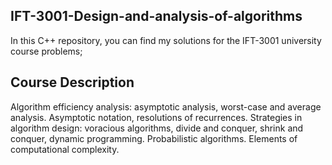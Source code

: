 ## IFT-3001-Design-and-analysis-of-algorithms
In this C++ repository, you can find my solutions for the IFT-3001 university course problems; 

## Course Description

Algorithm efficiency analysis: asymptotic analysis, worst-case and average analysis. Asymptotic notation, resolutions of recurrences. Strategies in algorithm design: voracious algorithms, divide and conquer, shrink and conquer, dynamic programming. Probabilistic algorithms. Elements of computational complexity.


